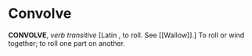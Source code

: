 # Convolve

**CONVOLVE**, _verb transitive_ \[Latin , to roll. See [[Wallow]].\] To roll or wind together; to roll one part on another.
